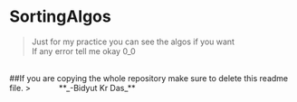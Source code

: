 # SortingAlgos

> Just for my practice you can see the algos if you want
> </br>
> If any error tell me okay 0_0
</br>
##If you are copying the whole repository make sure to delete this readme file.
> &emsp;&emsp;&emsp; **_-Bidyut Kr Das_**
